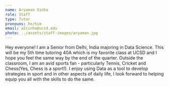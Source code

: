 ```yaml
---
name: Aryaman Sinha
role: Staff
type: Tutor
pronouns: he/him
email: a2sinha@ucsd.edu
photo: ../assets/staff-images/aryaman.jpg
---
```

Hey everyone! I am a Senior from Delhi, India majoring in Data Science. This will be my 5th time tutoring 40A which is my favorite class at UCSD and I hope you feel the same way by the end of the quarter. Outside the classroom, I am an avid sports fan - particularly Tennis, Cricket and Chess(Yes, Chess is a sport!). I enjoy using Data as a tool to develop strategies in sport and in other aspects of daily life, I look forward to helping equip you all with the skills to do the same.